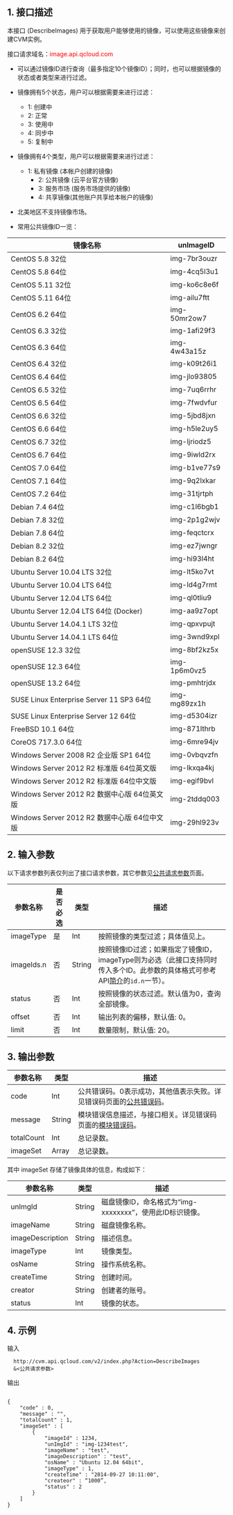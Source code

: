 ## 1. 接口描述
 

本接口 (DescribeImages) 用于获取用户能够使用的镜像，可以使用这些镜像来创建CVM实例。

接口请求域名：<font style="color:red">image.api.qcloud.com</font>

* 可以通过镜像ID进行查询（最多指定10个镜像ID）；同时，也可以根据镜像的状态或者类型来进行过滤。
* 镜像拥有5个状态，用户可以根据需要来进行过滤： 
	* 1: 创建中 
	* 2: 正常 
	* 3: 使用中
	* 4: 同步中 
	* 5: 复制中
* 镜像拥有4个类型，用户可以根据需要来进行过滤： 
  * 1: 私有镜像 (本帐户创建的镜像) 
	* 2: 公共镜像 (云平台官方镜像) 
	* 3: 服务市场 (服务市场提供的镜像) 
	* 4: 共享镜像(其他账户共享给本帐户的镜像)


* 北美地区不支持镜像市场。

* 常用公共镜像ID一览：

|镜像名称|unImageID|
|---------|-------------------------------------|
|CentOS 5.8 32位|img-7br3ouzr|
|CentOS 5.8 64位|img-4cq5l3u1|
|CentOS 5.11 32位|img-ko6c8e6f|
|CentOS 5.11 64位|img-ailu7ftt|
|CentOS 6.2 64位|img-50mr2ow7|
|CentOS 6.3 32位|img-1afi29f3|
|CentOS 6.3 64位|img-4w43a15z|
|CentOS 6.4 32位|img-k09t26i1|
|CentOS 6.4 64位|img-jlo93805|
|CentOS 6.5 32位|img-7uq6rrhr|
|CentOS 6.5 64位|img-7fwdvfur|
|CentOS 6.6 32位|img-5jbd8jxn|
|CentOS 6.6 64位|img-h5le2uy5|
|CentOS 6.7 32位|img-ljriodz5|
|CentOS 6.7 64位|img-9iwld2rx|
|CentOS 7.0 64位|img-b1ve77s9|
|CentOS 7.1 64位|img-9q2lxkar|
|CentOS 7.2 64位|img-31tjrtph|
|Debian 7.4 64位|img-c1l6bgb1|
|Debian 7.8 32位|img-2p1g2wjv|
|Debian 7.8 64位|img-feqctcrx|
|Debian 8.2 32位|img-ez7jwngr|
|Debian 8.2 64位|img-hi93l4ht|
|Ubuntu Server 10.04 LTS 32位|img-lt5ko7vt|
|Ubuntu Server 10.04 LTS 64位|img-ld4g7rmt|
|Ubuntu Server 12.04 LTS 64位|img-ql0tliu9|
|Ubuntu Server 12.04 LTS 64位 (Docker)|img-aa9z7opt|
|Ubuntu Server 14.04.1 LTS 32位|img-qpxvpujt|
|Ubuntu Server 14.04.1 LTS 64位|img-3wnd9xpl|
|openSUSE 12.3 32位|img-8bf2kz5x|
|openSUSE 12.3 64位|img-1p6m0vz5|
|openSUSE 13.2 64位|img-pmhtrjdx|
|SUSE Linux Enterprise Server 11 SP3 64位|img-mg89zx1h|
|SUSE Linux Enterprise Server 12 64位|img-d5304izr|
|FreeBSD 10.1 64位|img-871lthrb|
|CoreOS 717.3.0 64位|img-6mre94jv|
|Windows Server 2008 R2 企业版 SP1 64位|img-0vbqvzfn|
|Windows Server 2012 R2 标准版 64位英文版|img-lkxqa4kj|
|Windows Server 2012 R2 标准版 64位中文版|img-egif9bvl|
|Windows Server 2012 R2 数据中心版 64位英文版|img-2tddq003|
|Windows Server 2012 R2 数据中心版 64位中文版|img-29hl923v|
## 2. 输入参数

以下请求参数列表仅列出了接口请求参数，其它参数见[公共请求参数](http://tcecqpoc.fsphere.cn/doc/api/229/1230)页面。
 
| 参数名称 | 是否必选  | 类型 | 描述 |
|---------|---------|---------|------------------|
| imageType | 是  | Int |  按照镜像的类型过滤；具体值见上。
| imageIds.n | 否 | String | 按照镜像ID过滤；如果指定了镜像ID，imageType则为必选（此接口支持同时传入多个ID。此参数的具体格式可参考API[简介](http://tcecqpoc.fsphere.cn/doc/api/229/568)的`id.n`一节）。
| status | 否   | Int |  按照镜像的状态过滤。默认值为0，查询全部镜像。
| offset           | 否   | Int    | 输出列表的偏移，默认值: 0。
| limit            | 否   | Int    | 数量限制，默认值: 20。

## 3. 输出参数

| 参数名称 | 类型 | 描述 |
|---------|---------|---------|
| code | Int | 公共错误码。0表示成功，其他值表示失败。详见错误码页面的[公共错误码](http://tcecqpoc.fsphere.cn/doc/api/372/%E9%94%99%E8%AF%AF%E7%A0%81#1.E3.80.81.E5.85.AC.E5.85.B1.E9.94.99.E8.AF.AF.E7.A0.81)。|
| message | String | 模块错误信息描述，与接口相关。详见错误码页面的[模块错误码](http://tcecqpoc.fsphere.cn/doc/api/372/%E9%94%99%E8%AF%AF%E7%A0%81#2.E3.80.81.E6.A8.A1.E5.9D.97.E9.94.99.E8.AF.AF.E7.A0.81)。|
| totalCount | Int    | 总记录数。
| imageSet | Array    | 总记录数。


其中 imageSet 存储了镜像具体的信息，构成如下：

| 参数名称 | 类型 | 描述 |
|---------|---------|---------|
| unImgId      | String    | 磁盘镜像ID，命名格式为“img-xxxxxxxx”，使用此ID标识镜像。
| imageName    | String | 磁盘镜像名称。
| imageDescription  | String | 描述信息。
| imageType  | Int | 镜像类型。
| osName | String | 操作系统名称。
| createTime   | String    | 创建时间。
| creator    | String    | 创建者的账号。
| status       | Int    | 镜像的状态。

## 4. 示例
 
输入
```
  http://cvm.api.qcloud.com/v2/index.php?Action=DescribeImages
  &<公共请求参数>
```

输出

```

{
    "code" : 0,
    "message" : "",
    "totalCount" : 1,
    "imageSet" : [
        {
            "imageId" : 1234,
            "unImgId" : "img-1234test",
            "imageName" : "test",
            "imageDescription" : "test",
            "osName" : "Ubuntu 12.04 64bit",
            "imageType" : 1,
            "createTime" : "2014-09-27 10:11:00",
            "createor" : “1000”,
            "status" : 2
        }
    ]
}
```



